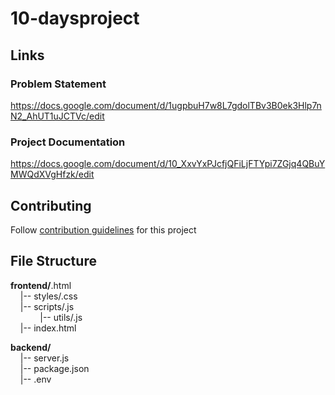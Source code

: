 # 10-daysproject
## Links

### Problem Statement
https://docs.google.com/document/d/1ugpbuH7w8L7gdolTBv3B0ek3Hlp7nN2_AhUT1uJCTVc/edit

### Project Documentation
https://docs.google.com/document/d/10_XxvYxPJcfjQFiLjFTYpi7ZGjq4QBuYMWQdXVgHfzk/edit

## Contributing

Follow [contribution guidelines](/CONTRIBUTING.md) for this project 

## File Structure

**frontend/**.html\
&nbsp;&nbsp;&nbsp;&nbsp;|--  styles/.css\
&nbsp;&nbsp;&nbsp;&nbsp;|--  scripts/.js\
&nbsp;&nbsp;&nbsp;&nbsp;&nbsp;&nbsp;&nbsp;&nbsp;&nbsp;&nbsp;&nbsp;&nbsp;|--  utils/.js\
&nbsp;&nbsp;&nbsp;&nbsp;|--  index.html

**backend/**\
&nbsp;&nbsp;&nbsp;&nbsp;|--  server.js\
&nbsp;&nbsp;&nbsp;&nbsp;|--  package.json\
&nbsp;&nbsp;&nbsp;&nbsp;|--  .env

